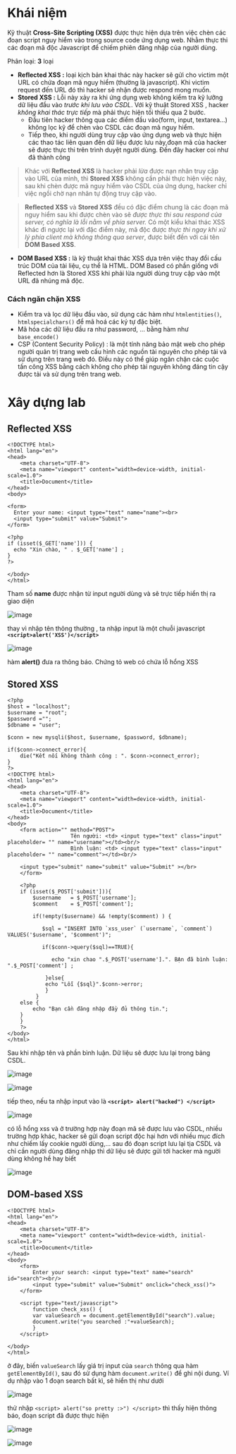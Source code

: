 # Khái niệm
Kỹ thuật **Cross-Site Scripting (XSS)** được thực hiện dựa trên việc chèn các đoạn script nguy hiểm vào trong source code ứng dụng web. Nhằm thực thi các đoạn mã độc Javascript để chiếm phiên đăng nhập của người dùng.

Phân loại: **3** loại

- **Reflected XSS :** loại kịch bản khai thác này hacker sẽ gửi cho victim một URL có chứa đoạn mã nguy hiểm (thường là javascript). Khi victim request đến URL đó thì hacker sẽ nhận được respond mong muốn.
- **Stored XSS :** Lỗi này xảy ra khi ứng dụng web không kiểm tra kỹ lưỡng dữ liệu đầu vào *trước khi lưu vào CSDL*. Với kỹ thuật Stored XSS , hacker *không khai thác trực tiếp* mà phải thực hiện tối thiểu qua 2 bước.
  - Đầu tiên hacker thông qua các điểm đầu vào(form, input, textarea...) không lọc kỹ để chèn vào CSDL các đoạn mã nguy hiểm.
  - Tiếp theo, khi người dùng truy cập vào ứng dụng web và thực hiện các thao tác liên quan đến dữ liệu được lưu này,đoạn mã của hacker sẽ được thực thi trên trình duyệt người dùng. Đến đây hacker coi như đã thành công

>Khác với **Reflected XSS** là hacker phải *lừa* được nạn nhân truy cập vào URL của mình, thì **Stored XSS** không cần phải thực hiện việc này, sau khi chèn được mã nguy hiểm vào CSDL của ứng dụng, hacker chỉ việc ngồi chờ nạn nhân tự động truy cập vào.

>**Reflected XSS** và **Stored XSS** đều có đặc điểm chung là các đoạn mã nguy hiểm sau khi được chèn vào sẽ *được thực thi sau respond của server, có nghĩa là lỗi nằm về phía server.* Có một kiểu khai thác XSS khác đi ngược lại với đặc điểm này, mã độc được *thực thi ngay khi xử lý phía client mà không thông qua server*, được biết đến với cái tên **DOM Based XSS**.

- **DOM Based XSS :** là kỹ thuật khai thác XSS dựa trên việc thay đổi cấu trúc DOM của tài liệu, cụ thể là HTML. DOM Based có phần giống với Reflected hơn là Stored XSS khi phải lừa người dùng truy cập vào một URL đã nhúng mã độc.

### Cách ngăn chặn XSS
- Kiểm tra và lọc dữ liệu đầu vào, sử dụng các hàm như `htmlentities()`, `htmlspecialchars()` để mã hoá các ký tự đặc biệt.
- Mã hóa các dữ liệu đầu ra như password, ... bằng hàm như `base_encode()`
- CSP (Content Security Policy) : là một tính năng bảo mật web cho phép người quản trị trang web cấu hình các nguồn tài nguyên cho phép tải và sử dụng trên trang web đó. Điều này có thể giúp ngăn chặn các cuộc tấn công XSS bằng cách không cho phép tài nguyên không đáng tin cậy được tải và sử dụng trên trang web.
# Xây dựng lab
## Reflected XSS
```
<!DOCTYPE html>
<html lang="en">
<head>
    <meta charset="UTF-8">
    <meta name="viewport" content="width=device-width, initial-scale=1.0">
    <title>Document</title>
</head>
<body>

<form>
  Enter your name: <input type="text" name="name"><br>
  <input type="submit" value="Submit">
</form>

<?php
if (isset($_GET['name'])) {
  echo "Xin chào, " . $_GET['name'] ;
}
?>

</body>
</html>
```

Tham số **name** được nhận từ input người dùng và sẽ trực tiếp hiển thị ra giao diện

![image](https://github.com/itravnn/kcsc_train/assets/127108265/41ae2311-7576-4ee5-8750-199a3f5960c7)

thay vì nhập tên thông thường , ta nhập input là một chuỗi javascript **`<script>alert('XSS')</script>`**

![image](https://github.com/itravnn/kcsc_train/assets/127108265/435ed591-7d3c-406e-a5d1-0da95e70c9f0)

hàm **alert()** đưa ra thông báo. Chứng tỏ web có chứa lỗ hổng XSS

## Stored XSS
```
<?php 
$host = "localhost";
$username = "root";
$password ="";
$dbname = "user";

$conn = new mysqli($host, $username, $password, $dbname);

if($conn->connect_error){
    die("Kết nối không thành công : ". $conn->connect_error);
}
?>
<!DOCTYPE html>
<html lang="en">
<head>
    <meta charset="UTF-8">
    <meta name="viewport" content="width=device-width, initial-scale=1.0">
    <title>Document</title>
</head>
<body>
    <form action="" method="POST">
                    Tên người: <td> <input type="text" class="input" placeholder= "" name="username"></td><br/>
                    Bình luận: <td> <input type="text" class="input" placeholder= "" name="comment"></td><br/>
                  
    <input type="submit" name="submit" value="Submit" ></br>
    </form>

    <?php
    if (isset($_POST['submit'])){
        $username   = $_POST['username'];
        $comment    = $_POST['comment'];

        if(!empty($username) && !empty($comment) ) {
        
           $sql = "INSERT INTO `xss_user` (`username`, `comment`) VALUES('$username', '$comment')";

           if($conn->query($sql)==TRUE){
            
              echo "xin chao ".$_POST['username'].". BẠn đã bình luận: ".$_POST['comment'] ;

            }else{
            echo "Lỗi {$sql}".$conn->error;
            }
         }
    else {
        echo "Bạn cần đăng nhập đầy đủ thông tin.";
    }
    }
    ?>
</body>
</html>
```
Sau khi nhập tên và phần bình luận. Dữ liệu sẽ được lưu lại trong bảng CSDL.

![image](https://github.com/itravnn/kcsc_train/assets/127108265/983d234c-62bb-4210-91c0-ce5bd84fa000)

![image](https://github.com/itravnn/kcsc_train/assets/127108265/009f0164-ef18-4940-ae41-41d56c1fdb0f)

tiếp theo, nếu ta nhập input vào là **`<script> alert("hacked") </script>`** 

![image](https://github.com/itravnn/kcsc_train/assets/127108265/eb9f8b45-db34-4cff-9011-c3b326a11485)

có lỗ hổng xss và ở trường hợp này đoạn mã sẽ được lưu vào CSDL, nhiều trường hợp khác, hacker sẽ gửi đoạn script độc hại hơn với nhiều mục đích như chiếm lấy cookie người dùng,... sau đó đoạn script lưu lại tịa CSDL và chỉ cần người dùng đăng nhập thì dữ liệu sẽ được gửi tới hacker mà người dùng không hề hay biết

![image](https://github.com/itravnn/kcsc_train/assets/127108265/9b9e7847-02a3-435c-a0ee-ff2f337c4140)

## DOM-based XSS
```
<!DOCTYPE html>
<html lang="en">
<head>
	<meta charset="UTF-8">
	<meta name="viewport" content="width=device-width, initial-scale=1.0">
	<title>Document</title>
</head>
<body>
	<form>
		Enter your search: <input type="text" name="search" id="search"><br/>
		<input type="submit" value="Submit" onclick="check_xss()">
	</form>

	<script type="text/javascript">
		function check_xss() {
		var valueSearch = document.getElementById("search").value;
        document.write("you searched :"+valueSearch);
		}
	</script> 

</body>
</html>
```
ở đây, biến `valueSearch` lấy giá trị input của `search` thông qua hàm `getElementById()`, sau đó sử dụng hàm `document.write()` để ghi nội dung. Ví dụ nhập vào 1 đoạn search bất kì, sẽ hiển thị như dưới

![image](https://github.com/itravnn/kcsc_train/assets/127108265/7f97cf86-d0ee-47e9-800e-bfe18ce7aeec)

thử nhập `<script> alert("so pretty :>") </script>` thì thấy hiện thông báo, đoạn script đã được thực hiện

![image](https://github.com/itravnn/kcsc_train/assets/127108265/89e9b71a-98ed-44c4-92cf-2c09cda9cd7b)

![image](https://github.com/itravnn/kcsc_train/assets/127108265/2aafdb17-5119-4cd2-af43-df8f23082058)





